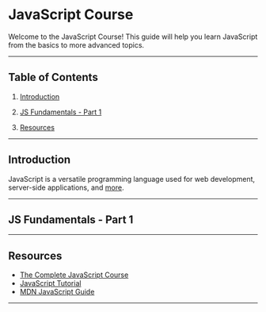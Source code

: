 # JavaScript Course

Welcome to the JavaScript Course! This guide will help you learn JavaScript from the basics to more advanced topics.

---

## Table of Contents

1. [Introduction](#introduction)

1. [JS Fundamentals - Part 1](#fundamentals-part-1)

1. [Resources](#resources)

---

## Introduction

JavaScript is a versatile programming language used for web development, server-side applications, and [more](/00-Introduction/Intro.md).

---

## JS Fundamentals - Part 1

---

## Resources

- [The Complete JavaScript Course](https://www.udemy.com/course/the-complete-javascript-course/?kw=the+complete+ja&src=sac&couponCode=CP130525BRGB)
- [JavaScript Tutorial](https://www.w3schools.com/Js/)
- [MDN JavaScript Guide](https://developer.mozilla.org/en-US/docs/Web/JavaScript/Guide)

---
